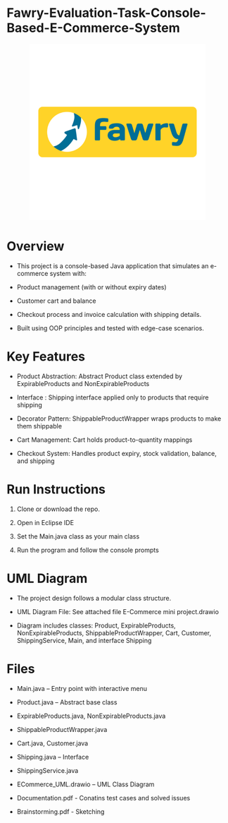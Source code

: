 # Fawry-Evaluation-Task-Console-Based-E-Commerce-System
<div align="center">
  <img src= "fawry-logo-png_seeklogo-326467.png" width="400"/>
</div>

# Overview
- This project is a console-based Java application that simulates an e-commerce system with:

- Product management (with or without expiry dates)

- Customer cart and balance

- Checkout process and invoice calculation with shipping details.

- Built using OOP principles and tested with edge-case scenarios.


# Key Features

- Product Abstraction: Abstract Product class extended by ExpirableProducts and NonExpirableProducts

- Interface : Shipping interface applied only to products that require shipping

- Decorator Pattern: ShippableProductWrapper wraps products to make them shippable

- Cart Management: Cart holds product-to-quantity mappings

- Checkout System: Handles product expiry, stock validation, balance, and shipping


# Run Instructions

1. Clone or download the repo.

2. Open in Eclipse IDE

3. Set the Main.java class as your main class

4. Run the program and follow the console prompts


# UML Diagram

- The project design follows a modular class structure.

- UML Diagram File: See attached file E-Commerce mini project.drawio

- Diagram includes classes: Product, ExpirableProducts, NonExpirableProducts, ShippableProductWrapper, Cart, Customer, ShippingService, Main, and interface Shipping

# Files

- Main.java – Entry point with interactive menu

- Product.java – Abstract base class

- ExpirableProducts.java, NonExpirableProducts.java

- ShippableProductWrapper.java

- Cart.java, Customer.java

- Shipping.java – Interface

- ShippingService.java

- ECommerce_UML.drawio – UML Class Diagram

- Documentation.pdf  -   Conatins test cases and solved issues

- Brainstorming.pdf  -   Sketching

